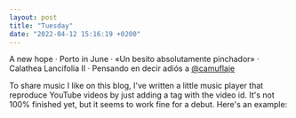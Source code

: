 ```yaml
---
layout: post
title: "Tuesday"
date: "2022-04-12 15:16:19 +0200"
---
```


A new hope · Porto in June · «Un besito absolutamente pinchador» · Calathea Lancifolia II · Pensando en decir adiós a [@camuflaje](https://twitter.com/camuflaje)

To share music I like on this blog, I've written a little music player that reproduce YouTube videos by just adding a tag with the video id. It's not 100%
finished yet, but it seems to work fine for a debut. Here's an example:

<div data-video="LPDCtTkMxTo"></div>
